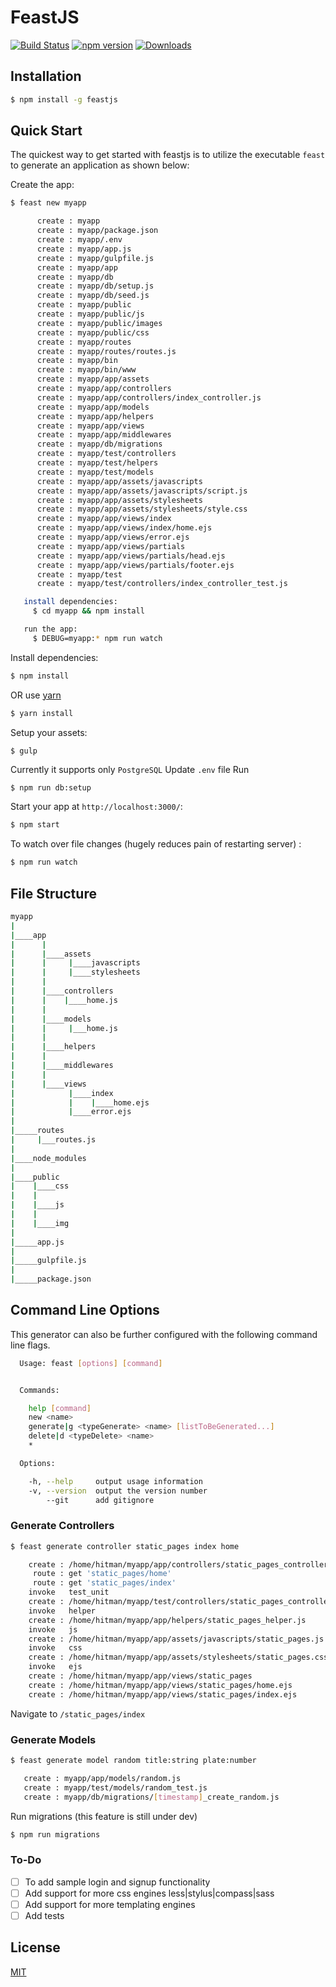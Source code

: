 # FeastJS

[![Build Status](https://travis-ci.org/agrim123/feastjs.svg?branch=master)](https://travis-ci.org/agrim123/feastjs)
[![npm version](http://img.shields.io/npm/v/feastjs.svg)](https://npmjs.org/package/feastjs)
[![Downloads](http://img.shields.io/npm/dm/feastjs.svg)](https://npmjs.org/package/feastjs)

## Installation

```sh
$ npm install -g feastjs
```

## Quick Start

The quickest way to get started with feastjs is to utilize the executable `feast` to generate an application as shown below:

Create the app:

```bash
$ feast new myapp

      create : myapp
      create : myapp/package.json
      create : myapp/.env
      create : myapp/app.js
      create : myapp/gulpfile.js
      create : myapp/app
      create : myapp/db
      create : myapp/db/setup.js
      create : myapp/db/seed.js
      create : myapp/public
      create : myapp/public/js
      create : myapp/public/images
      create : myapp/public/css
      create : myapp/routes
      create : myapp/routes/routes.js
      create : myapp/bin
      create : myapp/bin/www
      create : myapp/app/assets
      create : myapp/app/controllers
      create : myapp/app/controllers/index_controller.js
      create : myapp/app/models
      create : myapp/app/helpers
      create : myapp/app/views
      create : myapp/app/middlewares
      create : myapp/db/migrations
      create : myapp/test/controllers
      create : myapp/test/helpers
      create : myapp/test/models
      create : myapp/app/assets/javascripts
      create : myapp/app/assets/javascripts/script.js
      create : myapp/app/assets/stylesheets
      create : myapp/app/assets/stylesheets/style.css
      create : myapp/app/views/index
      create : myapp/app/views/index/home.ejs
      create : myapp/app/views/error.ejs
      create : myapp/app/views/partials
      create : myapp/app/views/partials/head.ejs
      create : myapp/app/views/partials/footer.ejs
      create : myapp/test
      create : myapp/test/controllers/index_controller_test.js

   install dependencies:
     $ cd myapp && npm install

   run the app:
     $ DEBUG=myapp:* npm run watch


```

Install dependencies:

```bash
$ npm install
```
OR use [yarn](https://yarnpkg.com/en/)
```bash
$ yarn install
```

Setup your assets:
```bash
$ gulp
```

Currently it supports only `PostgreSQL`
Update `.env` file
Run

```
$ npm run db:setup
```

Start your app at `http://localhost:3000/`:

```bash
$ npm start
```

To watch over file changes (hugely reduces pain of restarting server) :

```bash
$ npm run watch
```

## File Structure

```bash
myapp
|
|____app
|      |
|      |____assets
|      |     |____javascripts
|      |     |____stylesheets
|      |
|      |____controllers
|      |    |____home.js
|      |
|      |____models
|      |     |___home.js
|      |
|      |____helpers
|      |
|      |____middlewares
|      |
|      |____views
|            |____index
|            |    |____home.ejs
|            |____error.ejs
|
|_____routes
|     |___routes.js
|
|____node_modules
|
|____public
|    |____css
|    |
|    |____js
|    |
|    |____img
|
|_____app.js
|
|_____gulpfile.js
|
|_____package.json

```
## Command Line Options

This generator can also be further configured with the following command line flags.
```bash
  Usage: feast [options] [command]


  Commands:

    help [command]
    new <name>
    generate|g <typeGenerate> <name> [listToBeGenerated...]
    delete|d <typeDelete> <name>
    *

  Options:

    -h, --help     output usage information
    -v, --version  output the version number
        --git      add gitignore
```

### Generate Controllers

```bash
$ feast generate controller static_pages index home

    create : /home/hitman/myapp/app/controllers/static_pages_controller.js
     route : get 'static_pages/home'
     route : get 'static_pages/index'
    invoke   test_unit
    create : /home/hitman/myapp/test/controllers/static_pages_controller_test.js
    invoke   helper
    create : /home/hitman/myapp/app/helpers/static_pages_helper.js
    invoke   js
    create : /home/hitman/myapp/app/assets/javascripts/static_pages.js
    invoke   css
    create : /home/hitman/myapp/app/assets/stylesheets/static_pages.css
    invoke   ejs
    create : /home/hitman/myapp/app/views/static_pages
    create : /home/hitman/myapp/app/views/static_pages/home.ejs
    create : /home/hitman/myapp/app/views/static_pages/index.ejs


```
Navigate to `/static_pages/index`

### Generate Models

```bash
$ feast generate model random title:string plate:number

   create : myapp/app/models/random.js
   create : myapp/test/models/random_test.js
   create : myapp/db/migrations/[timestamp]_create_random.js

```

Run migrations (this feature is still under dev)
```bash
$ npm run migrations
```

### To-Do

- [ ] To add sample login and signup functionality
- [ ] Add support for more css engines less|stylus|compass|sass
- [ ] Add support for more templating engines
- [ ] Add tests

## License

[MIT](LICENSE)

[downloads-url]: https://npmjs.org/package/feastjs
